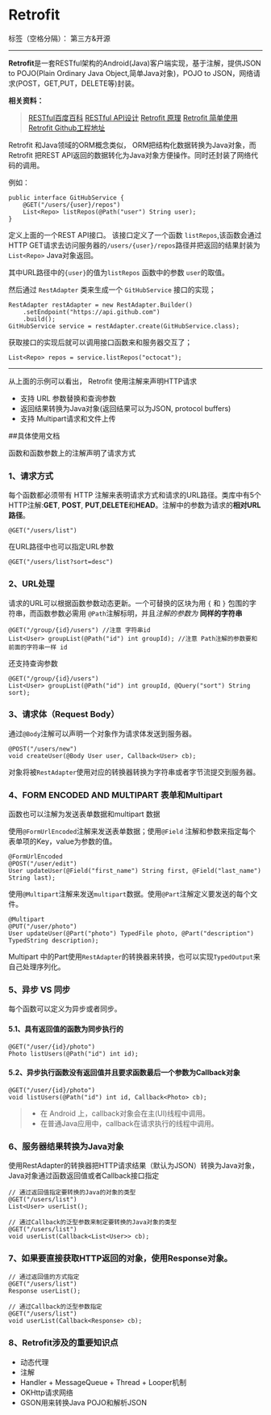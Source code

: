 # Retrofit

标签（空格分隔）： 第三方&开源

---

**Retrofit**是一套RESTful架构的Android(Java)客户端实现，基于注解，提供JSON to POJO(Plain Ordinary Java Object,简单Java对象)，POJO to JSON，网络请求(POST，GET,PUT，DELETE等)封装。

**相关资料：**
>[RESTful百度百科](http://baike.baidu.com/link?url=0FWilArYrZC3nMbnyIz-f7rVeANtkM_obfoIpazN9D8rQRsl4ChD2pmJLZ8aOGI3Cxvpfra0AkaPfGNGGVR3oq)
> [RESTful API设计](http://www.csdn.net/article/2013-06-13/2815744-RESTful-API)
> [Retrofit 原理](http://www.cnblogs.com/angeldevil/p/3757335.html)
> [Retrofit 简单使用](http://www.tuicool.com/articles/NnuIva)
> [Retrofit Github工程地址](https://github.com/square/retrofit.git)

Retrofit   和Java领域的ORM概念类似， ORM把结构化数据转换为Java对象，而Retrofit 把REST API返回的数据转化为Java对象方便操作。同时还封装了网络代码的调用。

例如：
```
public interface GitHubService {
    @GET("/users/{user}/repos")
    List<Repo> listRepos(@Path("user") String user);
}
```
定义上面的一个REST API接口。 该接口定义了一个函数 `listRepos`,该函数会通过HTTP GET请求去访问服务器的`/users/{user}/repos`路径并把返回的结果封装为`List<Repo>` Java对象返回。

其中URL路径中的`{user}`的值为`listRepos` 函数中的参数 `user`的取值。

然后通过  `RestAdapter`  类来生成一个  `GitHubService`  接口的实现；
```
RestAdapter restAdapter = new RestAdapter.Builder()
    .setEndpoint("https://api.github.com")
    .build();
GitHubService service = restAdapter.create(GitHubService.class);
```
获取接口的实现后就可以调用接口函数来和服务器交互了；
```
List<Repo> repos = service.listRepos("octocat");
```
-------

从上面的示例可以看出， Retrofit 使用注解来声明HTTP请求

* 支持 URL 参数替换和查询参数
* 返回结果转换为Java对象(返回结果可以为JSON, protocol buffers)
* 支持 Multipart请求和文件上传

##具体使用文档

函数和函数参数上的注解声明了请求方式

### 1、请求方式

每个函数都必须带有 HTTP 注解来表明请求方式和请求的URL路径。类库中有5个HTTP注解:**GET**, **POST**, **PUT**,**DELETE**和**HEAD**。注解中的参数为请求的**相对URL路径**。

```
@GET("/users/list")
```

在URL路径中也可以指定URL参数
```
@GET("/users/list?sort=desc")
```

### 2、URL处理

请求的URL可以根据函数参数动态更新。一个可替换的区块为用 `{` 和 `}` 包围的字符串，而函数参数必需用  `@Path`注解标明，并且*注解的参数为* **同样的字符串**

```
@GET("/group/{id}/users") //注意 字符串id
List<User> groupList(@Path("id") int groupId); //注意 Path注解的参数要和前面的字符串一样 id
```

还支持查询参数
```
@GET("/group/{id}/users")
List<User> groupList(@Path("id") int groupId, @Query("sort") String sort);
```

### 3、请求体（Request Body）

通过`@Body`注解可以声明一个对象作为请求体发送到服务器。
```
@POST("/users/new")
void createUser(@Body User user, Callback<User> cb);
```
对象将被`RestAdapter`使用对应的转换器转换为字符串或者字节流提交到服务器。

### 4、FORM ENCODED AND MULTIPART 表单和Multipart

函数也可以注解为发送表单数据和multipart 数据

使用`@FormUrlEncoded`注解来发送表单数据；使用`@Field` 注解和参数来指定每个表单项的Key，value为参数的值。
```
@FormUrlEncoded
@POST("/user/edit")
User updateUser(@Field("first_name") String first, @Field("last_name") String last);
```
使用`@Multipart`注解来发送`multipart`数据。使用`@Part`注解定义要发送的每个文件。
```
@Multipart
@PUT("/user/photo")
User updateUser(@Part("photo") TypedFile photo, @Part("description") TypedString description);
```
Multipart 中的Part使用`RestAdapter`的转换器来转换，也可以实现`TypedOutput`来自己处理序列化。

### 5、异步 VS 同步

每个函数可以定义为异步或者同步。

#### 5.1、具有返回值的函数为同步执行的

```
@GET("/user/{id}/photo")
Photo listUsers(@Path("id") int id);
```

#### 5.2、异步执行函数没有返回值并且要求函数最后一个参数为Callback对象

```
@GET("/user/{id}/photo")
void listUsers(@Path("id") int id, Callback<Photo> cb);
```
> * 在 Android 上，callback对象会在主(UI)线程中调用。
> * 在普通Java应用中，callback在请求执行的线程中调用。

### 6、服务器结果转换为Java对象

使用RestAdapter的转换器把HTTP请求结果（默认为JSON）转换为Java对象，Java对象通过函数返回值或者Callback接口指定
```
// 通过返回值指定要转换的Java的对象的类型
@GET("/users/list")
List<User> userList();
```

```
// 通过Callback的泛型参数来制定要转换的Java对象的类型
@GET("/users/list")
void userList(Callback<List<User>> cb);
```

### 7、如果要直接获取HTTP返回的对象，使用Response对象。

```
// 通过返回值的方式指定
@GET("/users/list")
Response userList();
```

```
// 通过Callback的泛型参数指定
@GET("/users/list")
void userList(Callback<Response> cb);
```

### 8、Retrofit涉及的重要知识点

* 动态代理
* 注解
* Handler + MessageQueue + Thread + Looper机制
* OKHttp请求网络
* GSON用来转换Java POJO和解析JSON